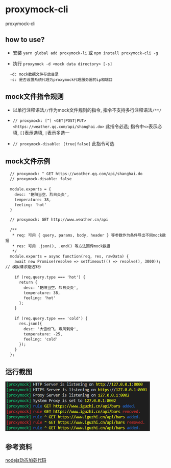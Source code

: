 # proxymock-cli
proxymock-cli

## how to use?

* 安装 `yarn global add proxymock-li` 或 `npm install proxymock-cli -g`

* 执行 `proxymock -d <mock data directory> [-s]`

```
  -d: mock数据文件存放目录
  -s: 是否设置系统代理为proxymock代理服务器的ip和端口
```

## mock文件指令规则

* 以单行注释语法`//`作为mock文件规则的指令, 指令不支持多行注释语法`/**/`

* `// proxymock: [^] <GET|POST|PUT> <https://weather.qq.com/api/shanghai.do>` 此指令必选; 指令中`<>`表示必填, `[]`表示选填, `|`表示多选一

* `// proxymock-disable: [true|false]` 此指令可选

## mock文件示例

```
  // proxymock: ^ GET https://weather.qq.com/api/shanghai.do
  // proxymock-disable: false

  module.exports = {
    desc: '艳阳当空、烈日炎炎',
    temperature: 38,
    feeling: 'hot'
  }
```

```
  // proxymock: GET http://www.weather.cn/api

  /**
   * req: 可用 { query, params, body, header } 等参数作为条件导出不同mock数据
   * res: 可用 .json(), .end() 等方法回传mock数据
   */
  module.exports = async function(req, res, rawData) {
    await new Promise(resolve => setTimeout(() => resolve(), 3000)); // 模拟请求延迟3秒

    if (req.query.type === 'hot') {
      return {
        desc: '艳阳当空、烈日炎炎',
        temperature: 38,
        feeling: 'hot'
      };
    }
    
    if (req.query.type === 'cold') {
      res.json({
        desc: '大雪纷飞、寒风刺骨',
        temperature: -25,
        feeling: 'cold'
      });
    }
  };
```

## 运行截图
![](https://github.com/iguzhi/proxymock-cli/blob/master/img/proxymock.png)

## 参考资料

[nodejs动态加载代码](https://blog.csdn.net/qq_39807732/article/details/88087348)
